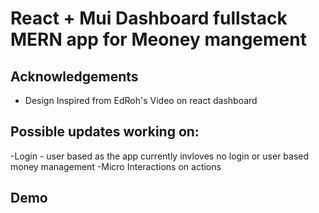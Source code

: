 # React + Mui Dashboard fullstack MERN app for Meoney mangement


## Acknowledgements
 - Design Inspired from EdRoh's Video on react dashboard


## Possible updates working on:
-Login - user based  as the app currently invloves no login or user based money management
-Micro Interactions on actions



## Demo


